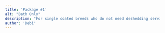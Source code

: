 ```yaml
---
title: 'Package #1'
alt: "Bath Only"
description: "For single coated breeds who do not need deshedding services."
author: 'Debi'
---
```

